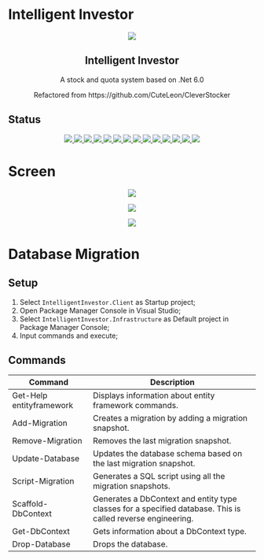 # Intelligent Investor

<p align="center">
   <img src="https://raw.github.com/CuteLeon/IntelligentInvestor/master/Documents/IntelligentInvestor.png" align="center"/>
   <h2 align="center">Intelligent Investor</h2>
   <p align="center">A stock and quota system based on .Net 6.0</p>
   <p align="center">Refactored from https://github.com/CuteLeon/CleverStocker</p>
</p>

## Status

<p align="center">
   <a href="https://github.com/CuteLeon/IntelligentInvestor/actions/workflows/dotnet-core.yml">
      <img border="0" src="https://github.com/CuteLeon/IntelligentInvestor/workflows/.NET%20Core%20Desktop/badge.svg" />
   </a>
   <a href="https://github.com/CuteLeon/IntelligentInvestor/blob/master/LICENSE">
      <img border="0" src="https://img.shields.io/github/license/CuteLeon/IntelligentInvestor" />
   </a>
   <a href="https://github.com/CuteLeon/IntelligentInvestor/search?l=c%23">
      <img border="0" src="https://img.shields.io/github/languages/top/CuteLeon/IntelligentInvestor" />
   </a>
   <a href="https://github.com/CuteLeon/IntelligentInvestor/archive/refs/heads/master.zip">
      <img border="0" src="https://img.shields.io/github/repo-size/CuteLeon/IntelligentInvestor" />
   </a>
   <a href="https://github.com/CuteLeon/IntelligentInvestor/issues?q=is%3Aopen+is%3Aissue">
      <img border="0" src="https://img.shields.io/github/issues/CuteLeon/IntelligentInvestor" />
   </a>
   <a href="https://github.com/CuteLeon/IntelligentInvestor/network/members">
      <img border="0" src="https://img.shields.io/github/forks/CuteLeon/IntelligentInvestor" />
   </a>
   <a href="https://github.com/CuteLeon/IntelligentInvestor/stargazers">
      <img border="0" src="https://img.shields.io/github/stars/CuteLeon/IntelligentInvestor" />
   </a>
   <a href="https://github.com/CuteLeon/IntelligentInvestor/watchers">
      <img border="0" src="https://img.shields.io/github/watchers/CuteLeon/IntelligentInvestor" />
   </a>
   <a href="https://github.com/CuteLeon/IntelligentInvestor/releases">
      <img border="0" src="https://img.shields.io/github/v/release/CuteLeon/IntelligentInvestor?include_prereleases" />
   </a>
   <a href="https://github.com/CuteLeon/IntelligentInvestor/releases">
      <img border="0" src="https://img.shields.io/github/release-date-pre/CuteLeon/IntelligentInvestor" />
   </a>
   <a href="https://github.com/CuteLeon/IntelligentInvestor/archive/refs/heads/master.zip">
      <img border="0" src="https://img.shields.io/github/downloads/CuteLeon/IntelligentInvestor/total" />
   </a>
   <a href="https://github.com/CuteLeon/IntelligentInvestor/tags">
      <img border="0" src="https://img.shields.io/github/v/tag/CuteLeon/IntelligentInvestor" />
   </a>
   <a href="https://github.com/CuteLeon/IntelligentInvestor/releases">
      <img border="0" src="https://img.shields.io/github/commits-since/CuteLeon/IntelligentInvestor/latest/master?include_prereleases" />
   </a>
   <a href="https://github.com/CuteLeon/IntelligentInvestor/commits/master">
      <img border="0" src="https://img.shields.io/github/last-commit/CuteLeon/IntelligentInvestor/master" />
   </a>
</p>

# Screen

<p align="center">
   <img src="https://raw.github.com/CuteLeon/IntelligentInvestor/master/Documents/Screen_1.jpg" align="center"/>
</p>

<p align="center">
   <img src="https://raw.github.com/CuteLeon/IntelligentInvestor/master/Documents/Screen_2.jpg" align="center"/>
</p>

<p align="center">
   <img src="https://raw.github.com/CuteLeon/IntelligentInvestor/master/Documents/Screen_3.jpg" align="center"/>
</p>

# Database Migration

## Setup

1. Select `IntelligentInvestor.Client` as Startup project;
2. Open Package Manager Console in Visual Studio;
3. Select `IntelligentInvestor.Infrastructure` as Default project in Package Manager Console;
4. Input commands and execute;

## Commands

| Command                  | Description                                                                                                 |
| ------------------------ | ----------------------------------------------------------------------------------------------------------- |
| Get-Help entityframework | Displays information about entity framework commands.                                                       |
| Add-Migration            | Creates a migration by adding a migration snapshot.                                                         |
| Remove-Migration         | Removes the last migration snapshot.                                                                        |
| Update-Database          | Updates the database schema based on the last migration snapshot.                                           |
| Script-Migration         | Generates a SQL script using all the migration snapshots.                                                   |
| Scaffold-DbContext       | Generates a DbContext and entity type classes for a specified database. This is called reverse engineering. |
| Get-DbContext            | Gets information about a DbContext type.                                                                    |
| Drop-Database            | Drops the database.                                                                                         |
